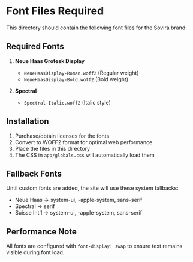 # Font Files Required

This directory should contain the following font files for the Sovira brand:

## Required Fonts

1. **Neue Haas Grotesk Display**
   - `NeueHaasDisplay-Roman.woff2` (Regular weight)
   - `NeueHaasDisplay-Bold.woff2` (Bold weight)

2. **Spectral**
   - `Spectral-Italic.woff2` (Italic style)

## Installation

1. Purchase/obtain licenses for the fonts
2. Convert to WOFF2 format for optimal web performance
3. Place the files in this directory
4. The CSS in `app/globals.css` will automatically load them

## Fallback Fonts

Until custom fonts are added, the site will use these system fallbacks:
- Neue Haas → system-ui, -apple-system, sans-serif
- Spectral → serif
- Suisse Int'l → system-ui, -apple-system, sans-serif

## Performance Note

All fonts are configured with `font-display: swap` to ensure text remains visible during font load. 